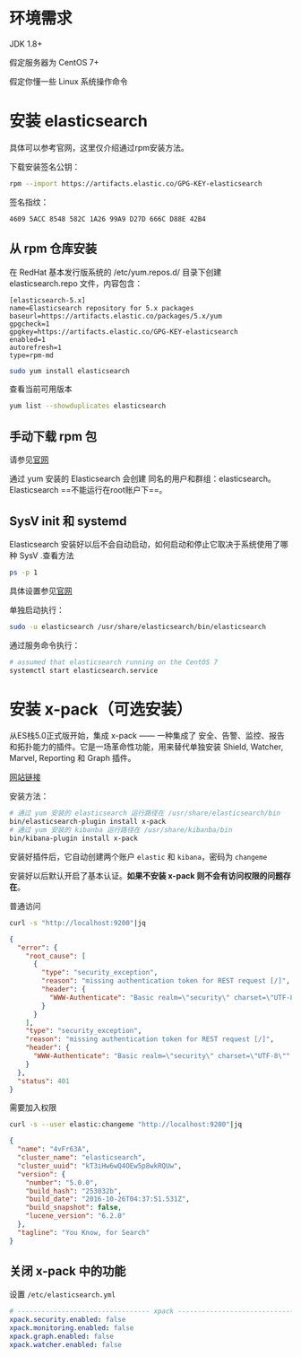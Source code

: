 # 环境需求

JDK 1.8+

假定服务器为 CentOS 7+

假定你懂一些 Linux 系统操作命令

# 安装 elasticsearch

具体可以参考官网，这里仅介绍通过rpm安装方法。

下载安装签名公钥：

```bash
rpm --import https://artifacts.elastic.co/GPG-KEY-elasticsearch
```

签名指纹：

```
4609 5ACC 8548 582C 1A26 99A9 D27D 666C D88E 42B4
```

## 从 rpm 仓库安装

在 RedHat 基本发行版系统的 /etc/yum.repos.d/ 目录下创建 elasticsearch.repo 文件，内容包含：

```
[elasticsearch-5.x]
name=Elasticsearch repository for 5.x packages
baseurl=https://artifacts.elastic.co/packages/5.x/yum
gpgcheck=1
gpgkey=https://artifacts.elastic.co/GPG-KEY-elasticsearch
enabled=1
autorefresh=1
type=rpm-md
```

```bash
sudo yum install elasticsearch
```

查看当前可用版本

```bash
yum list --showduplicates elasticsearch
```

## 手动下载 rpm 包

请参见[官网](https://www.elastic.co/guide/en/elasticsearch/reference/current/rpm.html#install-rpm)

通过 yum 安装的 Elasticsearch 会创建 同名的用户和群组：elasticsearch。Elasticsearch ==不能运行在root账户下==。

## SysV init 和 systemd

Elasticsearch 安装好以后不会自动启动，如何启动和停止它取决于系统使用了哪种 SysV .查看方法

```bash
ps -p 1
```

具体设置参见[官网](https://www.elastic.co/guide/en/elasticsearch/reference/current/rpm.html#_sysv_literal_init_literal_vs_literal_systemd_literal_2)

单独启动执行：

```bash
sudo -u elasticsearch /usr/share/elasticsearch/bin/elasticsearch
```

通过服务命令执行：

```bash
# assumed that elasticsearch running on the CentOS 7
systemctl start elasticsearch.service
```

# 安装 x-pack（可选安装）

从ES栈5.0正式版开始，集成 x-pack —— 一种集成了 安全、告警、监控、报告和拓扑能力的插件。它是一场革命性功能，用来替代单独安装 Shield, Watcher, Marvel, Reporting 和 Graph 插件。

[网站链接](https://www.elastic.co/blog/x-pack-5-0-0-released)

安装方法：

```bash
# 通过 yum 安装的 elasticsearch 运行路径在 /usr/share/elasticsearch/bin
bin/elasticsearch-plugin install x-pack
# 通过 yum 安装的 kibanba 运行路径在 /usr/share/kibanba/bin
bin/kibana-plugin install x-pack
```

安装好插件后，它自动创建两个账户 `elastic` 和 `kibana`，密码为 `changeme`

安装好以后默认开启了基本认证。**如果不安装 x-pack 则不会有访问权限的问题存在**。

普通访问

```bash
curl -s "http://localhost:9200"|jq
```

```json
{
  "error": {
    "root_cause": [
      {
        "type": "security_exception",
        "reason": "missing authentication token for REST request [/]",
        "header": {
          "WWW-Authenticate": "Basic realm=\"security\" charset=\"UTF-8\""
        }
      }
    ],
    "type": "security_exception",
    "reason": "missing authentication token for REST request [/]",
    "header": {
      "WWW-Authenticate": "Basic realm=\"security\" charset=\"UTF-8\""
    }
  },
  "status": 401
}
```

需要加入权限

```bash
curl -s --user elastic:changeme "http://localhost:9200"|jq
```

```json
{
  "name": "4vFr63A",
  "cluster_name": "elasticsearch",
  "cluster_uuid": "kT3iHw6wQ4OEw5p8wkRQUw",
  "version": {
    "number": "5.0.0",
    "build_hash": "253032b",
    "build_date": "2016-10-26T04:37:51.531Z",
    "build_snapshot": false,
    "lucene_version": "6.2.0"
  },
  "tagline": "You Know, for Search"
}
```

## 关闭 x-pack 中的功能

设置 `/etc/elasticsearch.yml`

```yaml
# --------------------------------- xpack ----------------------------------
xpack.security.enabled: false
xpack.monitoring.enabled: false
xpack.graph.enabled: false
xpack.watcher.enabled: false
```

